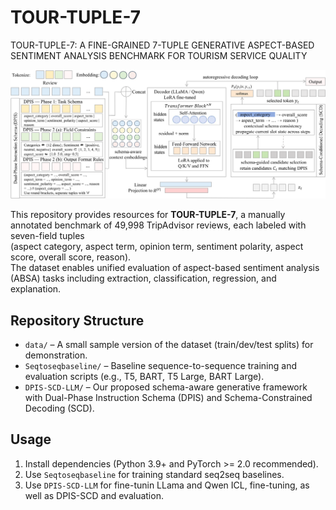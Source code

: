 # TOUR-TUPLE-7
TOUR-TUPLE-7: A FINE-GRAINED 7-TUPLE GENERATIVE ASPECT-BASED SENTIMENT ANALYSIS BENCHMARK FOR TOURISM SERVICE QUALITY

![Overview](framework.png)

This repository provides resources for **TOUR-TUPLE-7**, a manually annotated benchmark of 49,998 TripAdvisor reviews, each labeled with seven-field tuples  
(aspect category, aspect term, opinion term, sentiment polarity, aspect score, overall score, reason).  
The dataset enables unified evaluation of aspect-based sentiment analysis (ABSA) tasks including extraction, classification, regression, and explanation.

## Repository Structure
- `data/` – A small sample version of the dataset (train/dev/test splits) for demonstration.  
- `Seqtoseqbaseline/` – Baseline sequence-to-sequence training and evaluation scripts (e.g., T5, BART, T5 Large, BART Large).  
- `DPIS-SCD-LLM/` – Our proposed schema-aware generative framework with Dual-Phase Instruction Schema (DPIS) and Schema-Constrained Decoding (SCD).

## Usage
1. Install dependencies (Python 3.9+ and PyTorch >= 2.0 recommended).
2. Use `Seqtoseqbaseline` for training standard seq2seq baselines.
3. Use `DPIS-SCD-LLM` for fine-tunin LLama and Qwen ICL, fine-tuning, as well as DPIS-SCD and evaluation.


